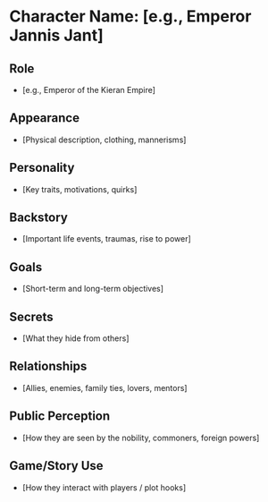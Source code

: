 # Character Name: [e.g., Emperor Jannis Jant]

## Role
- [e.g., Emperor of the Kieran Empire]

## Appearance
- [Physical description, clothing, mannerisms]

## Personality
- [Key traits, motivations, quirks]

## Backstory
- [Important life events, traumas, rise to power]

## Goals
- [Short-term and long-term objectives]

## Secrets
- [What they hide from others]

## Relationships
- [Allies, enemies, family ties, lovers, mentors]

## Public Perception
- [How they are seen by the nobility, commoners, foreign powers]

## Game/Story Use
- [How they interact with players / plot hooks]
